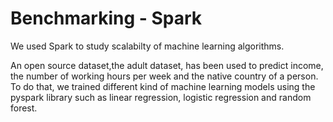 # Benchmarking - Spark

We used Spark to study scalabilty of machine learning algorithms.

An open source dataset,the adult dataset, has been used to predict income, the number of working hours per week and the native country of a person. To do that, we trained different kind of machine learning models using the pyspark library such as linear regression, logistic regression and random forest.
